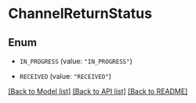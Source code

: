 # ChannelReturnStatus

## Enum


* `IN_PROGRESS` (value: `"IN_PROGRESS"`)

* `RECEIVED` (value: `"RECEIVED"`)


[[Back to Model list]](../README.md#documentation-for-models) [[Back to API list]](../README.md#documentation-for-api-endpoints) [[Back to README]](../README.md)


